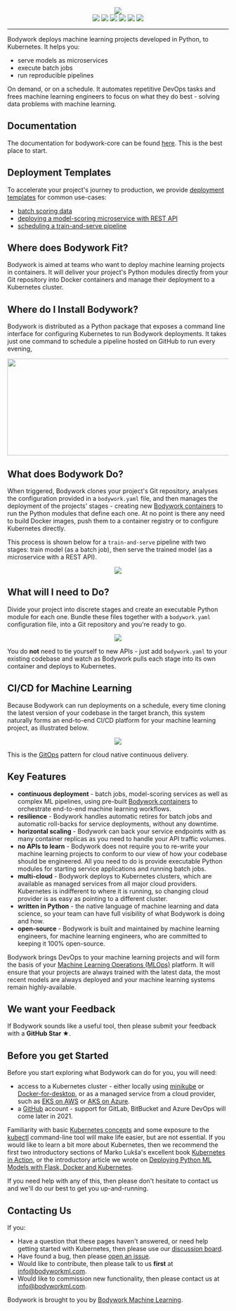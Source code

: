 <div align="center">
<img src="https://bodywork-media.s3.eu-west-2.amazonaws.com/website_logo_transparent_background_full.png"/>
</div>

<div align="center">
<img src="https://pepy.tech/badge/bodywork"/>
<img src="https://img.shields.io/pypi/pyversions/bodywork"/>
<img src="https://img.shields.io/github/license/bodywork-ml/bodywork-core?color=success"/>
<img src="https://circleci.com/gh/bodywork-ml/bodywork-core.svg?style=shield"/>
<img src="https://codecov.io/gh/bodywork-ml/bodywork-core/branch/master/graph/badge.svg?token=QGPGZHVH9H"/>
<img src="https://img.shields.io/pypi/v/bodywork.svg?label=PyPI&logo=PyPI&logoColor=white&color=success"/>
</div>

---

Bodywork deploys machine learning projects developed in Python, to Kubernetes. It helps you:

* serve models as microservices
* execute batch jobs
* run reproducible pipelines

On demand, or on a schedule. It automates repetitive DevOps tasks and frees machine learning engineers to focus on what they do best - solving data problems with machine learning.

## Documentation

The documentation for bodywork-core can be found [here](https://bodywork.readthedocs.io/en/latest/). This is the best place to start.

## Deployment Templates

To accelerate your project's journey to production, we provide [deployment templates](https://bodywork.readthedocs.io/en/latest/template_projects/) for common use-cases:

* [batch scoring data](https://github.com/bodywork-ml/bodywork-batch-job-project)
* [deploying a model-scoring microservice with REST API](https://github.com/bodywork-ml/bodywork-serve-model-project)
* [scheduling a train-and-serve pipeline](https://github.com/bodywork-ml/bodywork-ml-pipeline-project)

## Where does Bodywork Fit?

Bodywork is aimed at teams who want to deploy machine learning projects in containers. It will deliver your project's Python modules directly from your Git repository into Docker containers and manage their deployment to a Kubernetes cluster.

## Where do I Install Bodywork?

Bodywork is distributed as a Python package that exposes a command line interface for configuring Kubernetes to run Bodywork deployments. It takes just one command to schedule a pipeline hosted on GitHub to run every evening,

<div align="center">
<img src="https://bodywork-media.s3.eu-west-2.amazonaws.com/bodywork-cronjob-create.png" width="610" height="220"/>
</div>

## What does Bodywork Do?

When triggered, Bodywork clones your project's Git repository, analyses the configuration provided in a `bodywork.yaml` file, and then manages the deployment of the projects' stages - creating new [Bodywork containers](https://hub.docker.com/repository/docker/bodyworkml/bodywork-core) to run the Python modules that define each one. At no point is there any need to build Docker images, push them to a container registry or to configure Kubernetes directly.

This process is shown below for a `train-and-serve` pipeline with two stages: train model (as a batch job), then serve the trained model (as a microservice with a REST API).

<div align="center">
<img src="https://bodywork-media.s3.eu-west-2.amazonaws.com/ml_pipeline.png"/>
</div>

## What will I need to Do?

Divide your project into discrete stages and create an executable Python module for each one. Bundle these files together with a `bodywork.yaml` configuration file, into a Git repository and you're ready to go.

<div align="center">
<img src="https://bodywork-media.s3.eu-west-2.amazonaws.com/project_structure_map.png"/>
</div>

You do **not** need to tie yourself to new APIs - just add `bodywork.yaml` to your existing codebase and watch as Bodywork pulls each stage into its own container and deploys to Kubernetes.

## CI/CD for Machine Learning

Because Bodywork can run deployments on a schedule, every time cloning the latest version of your codebase in the target branch, this system naturally forms an end-to-end CI/CD platform for your machine learning project, as illustrated below.

<div align="center">
<img src="https://bodywork-media.s3.eu-west-2.amazonaws.com/cicd_with_bodywork.png"/>
</div>

This is the [GitOps](https://www.gitops.tech) pattern for cloud native continuous delivery.

## Key Features

* **continuous deployment** - batch jobs, model-scoring services as well as complex ML pipelines, using pre-built [Bodywork containers](https://hub.docker.com/repository/docker/bodyworkml/bodywork-core) to orchestrate end-to-end machine learning workflows.
* **resilience** - Bodywork handles automatic retires for batch jobs and automatic roll-backs for service deployments, without any downtime.
* **horizontal scaling** - Bodywork can back your service endpoints with as many container replicas as you need to handle your API traffic volumes.
* **no APIs to learn** - Bodywork does not require you to re-write your machine learning projects to conform to our view of how your codebase should be engineered. All you need to do is provide executable Python modules for starting service applications and running batch jobs.
* **multi-cloud** - Bodywork deploys to Kubernetes clusters, which are available as managed services from all major cloud providers. Kubernetes is indifferent to where it is running, so changing cloud provider is as easy as pointing to a different cluster.
* **written in Python** - the native language of machine learning and data science, so your team can have full visibility of what Bodywork is doing and how.
* **open-source** - Bodywork is built and maintained by machine learning engineers, for machine learning engineers, who are committed to keeping it 100% open-source.

Bodywork brings DevOps to your machine learning projects and will form the basis of your [Machine Learning Operations (MLOps)](https://en.wikipedia.org/wiki/MLOps) platform. It will ensure that your projects are always trained with the latest data, the most recent models are always deployed and your machine learning systems remain highly-available.

## We want your Feedback

If Bodywork sounds like a useful tool, then please submit your feedback with a **GitHub Star ★**.

## Before you get Started

Before you start exploring what Bodywork can do for you, you will need:

* access to a Kubernetes cluster - either locally using [minikube](https://minikube.sigs.k8s.io/docs/) or [Docker-for-desktop](https://www.docker.com/products/docker-desktop), or as a managed service from a cloud provider, such as [EKS on AWS](https://aws.amazon.com/eks) or [AKS on Azure](https://azure.microsoft.com/en-us/services/kubernetes-service/).
* a [GitHub](https://github.com) account - support for GitLab, BitBucket and Azure DevOps will come later in 2021.

Familiarity with basic [Kubernetes concepts](https://kubernetes.io/docs/concepts/) and some exposure to the [kubectl](https://kubernetes.io/docs/reference/kubectl/overview/) command-line tool will make life easier, but are not essential. If you would like to learn a bit more about Kubernetes, then we recommend the first two introductory sections of Marko Lukša's excellent book [Kubernetes in Action](https://www.manning.com/books/kubernetes-in-action?query=kubernetes), or the introductory article we wrote on [Deploying Python ML Models with Flask, Docker and Kubernetes](https://alexioannides.com/2019/01/10/deploying-python-ml-models-with-flask-docker-and-kubernetes/).

If you need help with any of this, then please don't hesitate to contact us and we'll do our best to get you up-and-running.

## Contacting Us

If you:

* Have a question that these pages haven't answered, or need help getting started with Kubernetes, then please use our [discussion board](https://github.com/bodywork-ml/bodywork-core/discussions).
* Have found a bug, then please [open an issue](https://github.com/bodywork-ml/bodywork-core/issues).
* Would like to contribute, then please talk to us **first** at [info@bodyworkml.com](mailto:info@bodyworkml.com).
* Would like to commission new functionality, then please contact us at [info@bodyworkml.com](mailto:info@bodyworkml.com).

Bodywork is brought to you by [Bodywork Machine Learning](https://www.bodyworkml.com).

